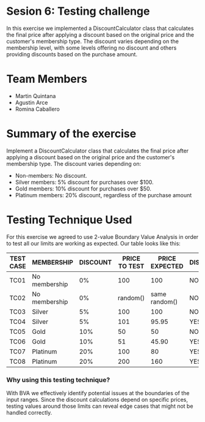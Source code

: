 # Sesion 6: Testing challenge

In this exercise we implemented a DiscountCalculator class that calculates the 
final price after applying a discount based on the original price and the customer's 
membership type. The discount varies depending on the membership level, 
with some levels offering no discount and others providing discounts based on the 
purchase amount.

# Team Members
- Martin Quintana
- Agustin Arce
- Romina Caballero

# Summary of the exercise
Implement a DiscountCalculator class that calculates the final price after applying a discount based on the original price and the customer's membership type. The discount varies depending on:
- Non-members: No discount.
- Silver members: 5% discount for purchases over $100.
- Gold members: 10% discount for purchases over $50.
- Platinum members: 20% discount, regardless of the purchase amount

# Testing Technique Used
For this exercise we agreed to use 2-value Boundary Value Analysis in order to test
all our limits are working as expected. Our table looks like this:

| TEST CASE | MEMBERSHIP    | DISCOUNT | PRICE TO TEST | PRICE EXPECTED | DISCOUNT? |
|-----------|---------------|----------|---------------|----------------|-----------|
| TC01      | No membership | 0%       | 100           | 100            | NO        |
| TC02      | No membership | 0%       | random()      | same random()  | NO        |
| TC03      | Silver        | 5%       | 100           | 100            | NO        |
| TC04      | Silver        | 5%       | 101           | 95.95          | YES       |
| TC05      | Gold          | 10%      | 50            | 50             | NO        |
| TC06      | Gold          | 10%      | 51            | 45.90          | YES       |
| TC07      | Platinum      | 20%      | 100           | 80             | YES       |
| TC08      | Platinum      | 20%      | 200           | 160            | YES       |

### Why using this testing technique?
With BVA we effectively identify potential issues at the boundaries of the input ranges. Since the
discount calculations depend on specific prices, testing values around those limits
can reveal edge cases that might not be handled correctly.